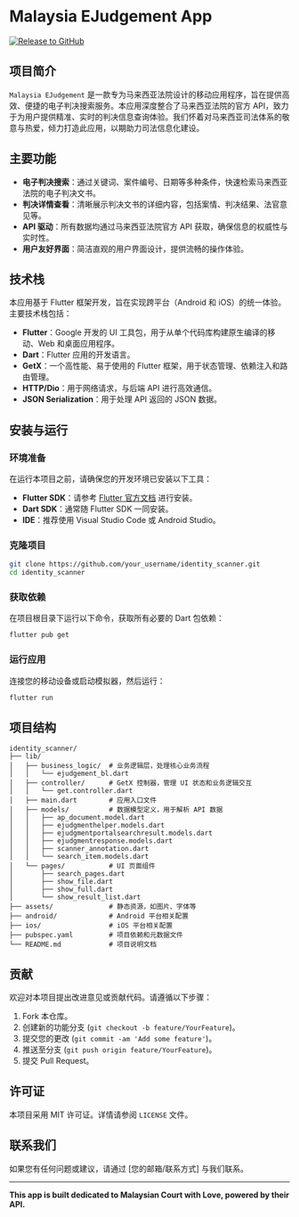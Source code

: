 # Malaysia EJudgement App

[![Release to GitHub](https://github.com/ctkqiang/identity_scanner/actions/workflows/release.yml/badge.svg)](https://github.com/ctkqiang/identity_scanner/actions/workflows/release.yml)

## 项目简介

`Malaysia EJudgement` 是一款专为马来西亚法院设计的移动应用程序，旨在提供高效、便捷的电子判决搜索服务。本应用深度整合了马来西亚法院的官方 API，致力于为用户提供精准、实时的判决信息查询体验。我们怀着对马来西亚司法体系的敬意与热爱，倾力打造此应用，以期助力司法信息化建设。

## 主要功能

- **电子判决搜索**：通过关键词、案件编号、日期等多种条件，快速检索马来西亚法院的电子判决文书。
- **判决详情查看**：清晰展示判决文书的详细内容，包括案情、判决结果、法官意见等。
- **API 驱动**：所有数据均通过马来西亚法院官方 API 获取，确保信息的权威性与实时性。
- **用户友好界面**：简洁直观的用户界面设计，提供流畅的操作体验。

## 技术栈

本应用基于 Flutter 框架开发，旨在实现跨平台（Android 和 iOS）的统一体验。主要技术栈包括：

- **Flutter**：Google 开发的 UI 工具包，用于从单个代码库构建原生编译的移动、Web 和桌面应用程序。
- **Dart**：Flutter 应用的开发语言。
- **GetX**：一个高性能、易于使用的 Flutter 框架，用于状态管理、依赖注入和路由管理。
- **HTTP/Dio**：用于网络请求，与后端 API 进行高效通信。
- **JSON Serialization**：用于处理 API 返回的 JSON 数据。

## 安装与运行

### 环境准备

在运行本项目之前，请确保您的开发环境已安装以下工具：

- **Flutter SDK**：请参考 [Flutter 官方文档](https://docs.flutter.dev/get-started/install) 进行安装。
- **Dart SDK**：通常随 Flutter SDK 一同安装。
- **IDE**：推荐使用 Visual Studio Code 或 Android Studio。

### 克隆项目

```bash
git clone https://github.com/your_username/identity_scanner.git
cd identity_scanner
```

### 获取依赖

在项目根目录下运行以下命令，获取所有必要的 Dart 包依赖：

```bash
flutter pub get
```

### 运行应用

连接您的移动设备或启动模拟器，然后运行：

```bash
flutter run
```

## 项目结构

```
identity_scanner/
├── lib/
│   ├── business_logic/  # 业务逻辑层，处理核心业务流程
│   │   └── ejudgement_bl.dart
│   ├── controller/      # GetX 控制器，管理 UI 状态和业务逻辑交互
│   │   └── get.controller.dart
│   ├── main.dart        # 应用入口文件
│   ├── models/          # 数据模型定义，用于解析 API 数据
│   │   ├── ap_document.model.dart
│   │   ├── ejudgmenthelper.models.dart
│   │   ├── ejudgmentportalsearchresult.models.dart
│   │   ├── ejudgmentresponse.models.dart
│   │   ├── scanner_annotation.dart
│   │   └── search_item.models.dart
│   └── pages/           # UI 页面组件
│       ├── search_pages.dart
│       ├── show_file.dart
│       ├── show_full.dart
│       └── show_result_list.dart
├── assets/              # 静态资源，如图片、字体等
├── android/             # Android 平台相关配置
├── ios/                 # iOS 平台相关配置
├── pubspec.yaml         # 项目依赖和元数据文件
└── README.md            # 项目说明文档
```

## 贡献

欢迎对本项目提出改进意见或贡献代码。请遵循以下步骤：

1. Fork 本仓库。
2. 创建新的功能分支 (`git checkout -b feature/YourFeature`)。
3. 提交您的更改 (`git commit -am 'Add some feature'`)。
4. 推送至分支 (`git push origin feature/YourFeature`)。
5. 提交 Pull Request。

## 许可证

本项目采用 MIT 许可证。详情请参阅 `LICENSE` 文件。

## 联系我们

如果您有任何问题或建议，请通过 [您的邮箱/联系方式] 与我们联系。

---

**This app is built dedicated to Malaysian Court with Love, powered by their API.**
